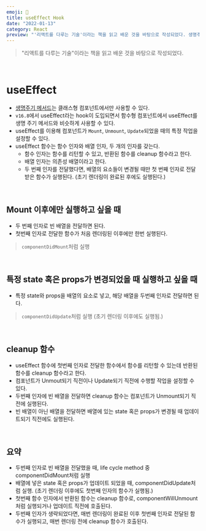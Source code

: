 ```yaml
---
emoji: 🚴
title: useEffect Hook
date: "2022-01-13"
category: React
preview: "'리액트를 다루는 기술'이라는 책을 읽고 배운 것을 바탕으로 작성되었다. 생명주기 메서드는 클래스형 컴포넌트에서만 사용할 수 있다. v16.8에서 useEffect라는 hook이 도입되면서 함수형 컴포넌트에서 useEffect를 생명 주기 메서드와 비슷하게 사용할 수 있다. useEffect를 이용해 컴포넌트가 Mount, Unmount, Update되었을 때의 특정 작업을 설정할 수 있다. useEffect 함수는 함수 인자와 배열 인자, 두 개의 인자를 갖는다. 함수 인자는 함수를 리턴할 수 있고, 반환된 함수를 cleanup 함수라고 한다. 배열 인자는 의존성 배열이라고 한다. 두 번째 인자를 전달했다면, 배열의 요소들이 변경될 때만 첫 번째 인자로 전달받은 함수가 실행된다. (초기 렌더링이 완료된 후에도 실행된다.)"
---
```


> "리액트를 다루는 기술"이라는 책을 읽고 배운 것을 바탕으로 작성되었다.

<br/>

# useEffect

- [생명주기 메서드](https://www.eunnbi.dev/posts/react-life-cycle-method)는 클래스형 컴포넌트에서만 사용할 수 있다.
- `v16.8`에서 useEffect라는 hook이 도입되면서 함수형 컴포넌트에서 useEffect를 생명 주기 메서드와 비슷하게 사용할 수 있다.
- useEffect를 이용해 컴포넌트가 `Mount`, `Unmount`, `Update`되었을 때의 특정 작업을 설정할 수 있다.
- useEffect 함수는 함수 인자와 배열 인자, 두 개의 인자를 갖는다.
  - 함수 인자는 함수를 리턴할 수 있고, 반환된 함수를 cleanup 함수라고 한다.
  - 배열 인자는 의존성 배열이라고 한다.
  - 두 번째 인자를 전달했다면, 배열의 요소들이 변경될 때만 첫 번째 인자로 전달받은 함수가 실행된다. (초기 렌더링이 완료된 후에도 실행된다.)

<br/>

## Mount 이후에만 실행하고 싶을 때

- 두 번째 인자로 빈 배열을 전달하면 된다.
- 첫번째 인자로 전달한 함수가 처음 렌더링된 이후에만 한번 실행된다.

> `componentDidMount`처럼 실행

<br/>

## 특정 state 혹은 props가 변경되었을 때 실행하고 싶을 때

- 특정 state와 props을 배열의 요소로 넣고, 해당 배열을 두번째 인자로 전달하면 된다.

> `componentDidUpdate`처럼 실행 (초기 렌더링 이후에도 실행됨.)

<br/>

## cleanup 함수

- useEffect 함수에 첫번째 인자로 전달한 함수에서 함수를 리턴할 수 있는데 반환된 함수를 cleanup 함수라고 한다.
- 컴포넌트가 Unmout되기 직전이나 Update되기 직전에 수행할 작업을 설정할 수 있다.
- 두번째 인자에 빈 배열을 전달하면 cleanup 함수는 컴포넌트가 Unmount되기 직전에 실행된다.
- 빈 배열이 아닌 배열을 전달하면 배열에 있는 state 혹은 props가 변경될 때 업데이트되기 직전에도 실행된다.

<br/>

## 요약

- 두번째 인자로 빈 배열을 전달했을 때, life cycle method 중 componentDidMount처럼 실행
- 배열에 넣은 state 혹은 props가 업데이트 되었을 때, componentDidUpdate처럼 실행. (초기 렌더링 이후에도 첫번째 인자의 함수가 실행됨.)
- 첫번째 함수 인자에서 반환된 함수는 cleanup 함수로, componentWillUnmount처럼 실행되거나 업데이트 직전에 호출된다.
- 두번째 인자가 생략되었다면, 매번 렌더링이 완료된 이후 첫번째 인자로 전달된 함수가 실행되고, 매번 렌더링 전에 cleanup 함수가 호출된다.
